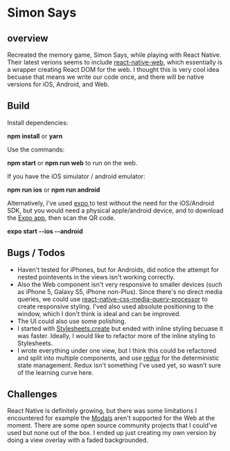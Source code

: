 # Simon Says

## overview

Recreated the memory game, Simon Says, while playing with React Native. Their latest verions seems to include [react-native-web](https://github.com/necolas/react-native-web), which essentially is a wrapper creating React DOM for the web. I thought this is very cool idea becuase that means we write our code once, and there will be native versions for iOS, Android, and Web.



## Build

Install dependencies:

**npm install** or **yarn**

Use the commands:

**npm start** or **npm run web** to run on the web.

If you have the iOS simulator / android emulator:

**npm run ios** or **npm run android**

Alternatively, I've used [expo ](https://expo.io/) to test without the need for the iOS/Android SDK,
but you would need a physical apple/android device, and to download the [Expo app](https://expo.io/tools), then scan the QR code.

**expo start --ios --android**


## Bugs / Todos

* Haven't tested for iPhones, but for Androids, did notice the attempt for nested pointevents in the views isn't working correctly.
* Also the Web component isn't very responsive to smaller devices (such as iPhone 5, Galaxy S5, iPhone non-Plus). Since there's no direct media queries, we could use [react-native-css-media-query-processor](https://github.com/kristerkari/react-native-css-media-query-processor) to create responsive styling. I'ved also used absolute positioning to the window, which I don't think is ideal and can be improved.
* The UI could also use some polishing.
* I started with [Stylesheets.create](https://reactnative.dev/docs/stylesheet) but ended with inline styling becuase it was faster. Ideally, I would like to refactor more of the inline styling to Stylesheets.
* I wrote everything under one view, but I think this could be refactored and split into multiple components, and use [redux](https://redux.js.org/) for the deterministic state management. Redux isn't something I've used yet, so wasn't sure of the learning curve here.

## Challenges

React Native is definitely growing, but there was some limitations I encountered for example the [Modals](https://reactnative.dev/docs/modal) aren't supported for the Web at the moment. There are some open source community projects that I could've used but none out of the box. I ended up just creating my own version by doing a view overlay with a faded backgrounded.
